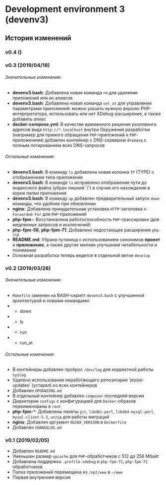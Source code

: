 # Development environment 3 (devenv3)

## История изменений

### v0.4 ()

### v0.3 (2019/04/18)

###### Значительные изменения:
- **devenv3.bash**: Добавлена новая команда `rm` для удаления приложений или их алиасов
- **devenv3.bash**: Добавлена новая команда `set_at` для управления параметрами приложений:
  можно указать нужную версию PHP-интерпретатора, использовать или нет XDebug-расширение, а также добавить алиас
- **docker-compose.yml**: В качестве временного решения резолвинга адресов вида `http://*.localhost`
  внутри Окружения разработки (например для прямого обращения `PHP`-приложений к `PHP`-приложениям)
  добавлен контейнер с DNS-сервером `dnsmasq` с полным логированием всех DNS-запросов

###### Остальные изменения:
- **devenv3.bash**: В команду `ls` добавлена новая колонка `TP` (TYPE) с отображением типа приложения
- **devenv3.bash**: В команде `ls` исправлено отображение пути до индексного файла (убран лишний '/')
  в случае его нахождения в корне папки приложения
- **devenv3.bash**: В команду `up` добавлен предварительный запуск `down` команды, что удобнее при обновлении
- **nginx**: Добавлена принудительная установка `HTTP`-заголовка `X-Forwarded-For` для `PHP`-приложений
- **php-fpm-**: Восстановлена работоспособность `PHP`-трассировки (для медленных запросов и исключений)
- **php-fpm-56**, **php-fpm-71**: Добавлено недостающее расширение `php-zip`
- **README.md**: Убрана путаница с использованием синонимов **проект** и **приложение**,
  а также другие мелкие улучшения читабельности и понимания
- Основная разработка теперь ведется в отдельной ветке `develop`

### v0.2 (2019/03/28)

###### Значительные изменения:
- `Makefile` заменен на BASH-скрипт `devenv3.bash` с улучшенной архитектурой и новыми командами:
- - down
- - ls
- - run
- - run_at

###### Остальные изменения:
- В контейнеры добавлен проброс `/dev/log` для корректной работы `syslog`
- Удалено использование неработающего репозитария 'jessie-updates' (устарел) из всех контейнеров
- Добавлен `UPGRADING.md`
- В отдельный контейнер добавлен `composer` последней версии
- Директории `configs` с конфигурацией для `Docker`-образов переименованы в `root`
- **php-fpm-***: Добавлены пакеты `git`, `libdbi-perl`, `libdbd-mysql-perl`, `mysql-client-5.5`, `unzip` для работы миграций
- **nginx**: Добавлен аргумент `NGINX_VERSION` в `Dockerfile`
- Добавлен `CHANGELOG.md`

### v0.1 (2019/02/05)

- Добавлен `README.md`
- Уменьшен размер `opcache` для `PHP`-обработчиков с 512 до 256 Мбайт
- Добавлена поддержка `.profile-xdebug` и `php-fpm-71`, `php-fpm-72` обработчиков
- Папка приложений перемещена из `/opt/www` в `~/www`
- Первая внутренняя версия
